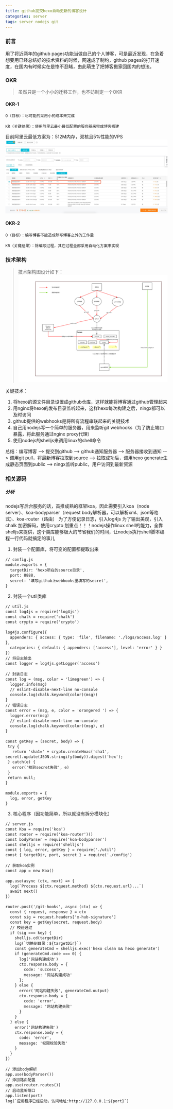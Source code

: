 ```yaml
---
title: github提交hexo自动更新的博客设计
categories: server
tags: server nodejs git
---
```


### 前言
用了将近两年的github pages功能当做自己的个人博客，可是最近发现，在急着想要用已经总结好的技术资料的时候，网速成了制约，github pages的打开速度，在国内有时候实在是惨不忍睹，由此萌生了把博客搬家回国内的想法。

### OKR
> 虽然只是一个小小的迁移工作，也不妨制定一个OKR
#### OKR-1
    O（目标）：尽可能的采用小的成本来完成

    KR（关键结果）：使用阿里云最小最低配置的服务器来完成博客搭建
    
  目前阿里云最低方案为：512M内存，双核且5%性能的VPS
  ![aliyun](/images/server/aliyun-server.jpg)


#### OKR-2
    O（目标）：编写博客不能造成除写博客之外的工作量

    KR（关键结果）：除编写过程，其它过程全部采用自动化方案来实现

### 技术架构
> 技术架构图设计如下：
![aliyun](/images/server/auto-blog.png)

关键技术：
1. 将hexo的源文件目录设置成github仓库，这样就能将博客通过github管理起来
2. 用nginx将hexo的发布目录监听起来，这样hexo每次构建之后，ningx都可以及时访问
3. github提供的webhooks是将所有流程串联起来的关键技术
4. 自己用nodejs写一个简单的服务器，用来监听git webhooks（为了防止端口暴露，将此服务通过nginx proxy代理）
5. 使用nodejs的shelljs来调用linux的shell命令

总结：编写博客 --> 提交到github --> github通知服务器 --> 服务器接收到通知 --> 调用git pull，将最新博客拉取到source --> 拉取成功后，调用hexo generate生成静态页面到public --> ningx监听public，用户访问到最新资源

### 相关源码

##### 分析
nodejs写后台服务的话，首推成熟的框架koa，因此需要引入koa（node server）、koa-bodyparser（request body解析器，可以解析xml、json等格式）、koa-router（路由）
为了方便记录日志，引入log4js
为了输出美观，引入chalk
加密解码，使用crypto
划重点！！！nodejs操作linux shell的能力，全靠shelljs来提供，这个类库能够极大的节省我们的时间，让nodejs执行shell脚本编程一行代码就搞定的事儿

1. 封装一个配置库，将可变的配置都提取出来

```
// config.js
module.exports = {
  targetDir: 'hexo所在的source目录',
  port: 8888,
  secret: '填写github上webhooks里填写的secret',
}
```

2. 封装一个util类库

```
// util.js
const log4js = require('log4js')
const chalk = require('chalk')
const crypto = require('crypto')

log4js.configure({
  appenders: { access: { type: 'file', filename: './logs/access.log' } },
  categories: { default: { appenders: ['access'], level: 'error' } }
})
// 将日志输出
const logger = log4js.getLogger('access')

// 封装日志
const log = (msg, color = 'limegreen') => {
  logger.info(msg)
  // eslint-disable-next-line no-console
  console.log(chalk.keyword(color)(msg))
}
// 错误日志
const error = (msg, e, color = 'orangered ') => {
  logger.error(msg)
  // eslint-disable-next-line no-console
  console.log(chalk.keyword(color)(msg), e)
}

const getKey = (secret, body) => {
 try {
   return 'sha1=' + crypto.createHmac('sha1', secret).update(JSON.stringify(body)).digest('hex');
 } catch(e) {
   error('校验secret失败', e)
 } 
 return null;
}

module.exports = {
  log, error, getKey
}
```

3. 核心程序（因功能简单，所以就没有拆分模块化）

```
// server.js
const Koa = require('koa')
const router = require('koa-router')()
const bodyParser = require('koa-bodyparser')
const shelljs = require('shelljs')
const { log, error, getKey } = require('./util')
const { targetDir, port, secret } = require('./config')

// 获取koa实例
const app = new Koa()

app.use(async (ctx, next) => {
  log(`Process ${ctx.request.method} ${ctx.request.url}...`)
  await next()
})

router.post('/git-hooks', async (ctx) => {
  const { request, response } = ctx
  const sig = request.headers['x-hub-signature']
  const key = getKey(secret, request.body)
  // 校验通过
  if (sig === key) {
    shelljs.cd(targetDir)
    log(`切换到目录：${targetDir}`)
    const generateCmd = shelljs.exec('hexo clean && hexo generate')
    if (generateCmd.code === 0) {
      log('网站构建成功')
      ctx.response.body = {
        code: 'success',
        message: '网站构建成功'
      };
    } else {
      error('网站构建失败', generateCmd.output)
      ctx.response.body = {
        code: 'error',
        message: '网站构建失败'
      }
    }
  } else {
    error('网站构建失败')
    ctx.response.body = {
      code: 'error',
      message: '权限校验失败'
    }
  }
})

// 添加body解析
app.use(bodyParser())
// 添加路由配置
app.use(router.routes())
// 启动监听端口
app.listen(port)
log(`应用程序已经启动，访问地址:http://127.0.0.1:${port}`)
```